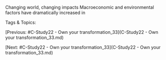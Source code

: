 Changing world, 
changing impacts
Macroeconomic and 
environmental factors have 
dramatically increased in 

   Tags & Topics:
   

[Previous: #C-Study22 - Own your transformation_33](C-Study22 - Own your transformation_33.md)

[Next: #C-Study22 - Own your transformation_33](C-Study22 - Own your transformation_33.md)